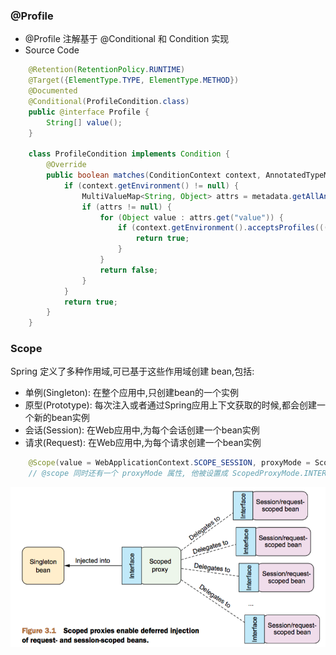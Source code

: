 
### @Profile
- @Profile 注解基于 @Conditional 和 Condition 实现
- Source Code
```java
    @Retention(RetentionPolicy.RUNTIME)
    @Target({ElementType.TYPE, ElementType.METHOD})
    @Documented
    @Conditional(ProfileCondition.class)
    public @interface Profile {
        String[] value();
    }

    class ProfileCondition implements Condition {
        @Override
        public boolean matches(ConditionContext context, AnnotatedTypeMetadata metadata) {
            if (context.getEnvironment() != null) {
                MultiValueMap<String, Object> attrs = metadata.getAllAnnotationAttributes(Profile.class.getName());
                if (attrs != null) {
                    for (Object value : attrs.get("value")) {
                        if (context.getEnvironment().acceptsProfiles(((String[]) value))) {
                            return true;
                        }
                    }
                    return false;
                }
            }
            return true;
        }
    }
```

### Scope
Spring 定义了多种作用域,可已基于这些作用域创建 bean,包括:
- 单例(Singleton): 在整个应用中,只创建bean的一个实例
- 原型(Prototype): 每次注入或者通过Spring应用上下文获取的时候,都会创建一个新的bean实例
- 会话(Session): 在Web应用中,为每个会话创建一个bean实例
- 请求(Request): 在Web应用中,为每个请求创建一个bean实例

```java
    @Scope(value = WebApplicationContext.SCOPE_SESSION, proxyMode = ScopedProxyMode.INTERFACES)
    // @scope 同时还有一个 proxyMode 属性, 他被设置成 ScopedProxyMode.INTERFACES。这个属性解决了将会话或请求作用域的 bean 注入到单例 bean 中所遇到的问题。
```
![proxy](proxy.png)
